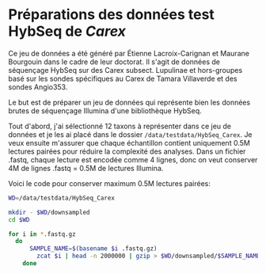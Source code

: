 # Préparations des données test HybSeq de *Carex*

Ce jeu de données a été généré par Étienne Lacroix-Carignan et Maurane 
Bourgouin dans le cadre de leur doctorat. Il s'agit de données de séquençage 
HybSeq sur des Carex subsect. Lupulinae et hors-groupes basé sur les sondes 
spécifiques au Carex de Tamara Villaverde et des sondes Angio353.

Le but est de préparer un jeu de données qui représente bien les données 
brutes de séquençage Illumina d'une bibliothèque HybSeq.

Tout d'abord, j'ai sélectionné 12 taxons à représenter dans ce jeu de données 
et je les ai placé dans le dossier `/data/testdata/HybSeq_Carex`. Je veux 
ensuite m'assurer que chaque échantillon contient uniquement 0.5M lectures 
pairées pour réduire la complexité des analyses. Dans un fichier .fastq, 
chaque lecture est encodée comme 4 lignes, donc on veut conserver 4M de lignes 
.fastq = 0.5M de lectures Illumina.

Voici le code pour conserver maximum 0.5M lectures pairées:
```bash
WD=/data/testdata/HybSeq_Carex

mkdir - $WD/downsampled
cd $WD

for i in *.fastq.gz
  do
	  SAMPLE_NAME=$(basename $i .fastq.gz)
		zcat $i | head -n 2000000 | gzip > $WD/downsampled/$SAMPLE_NAME.fastq.gz
	done

```